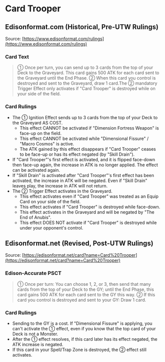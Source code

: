 # Card Trooper

## Edisonformat.com (Historical, Pre-UTW Rulings)

Source: [https://www.edisonformat.com/rulings](https://www.edisonformat.com/rulings)

### Card Text

> ① Once per turn, you can send up to 3 cards from the top of your Deck to the Graveyard. This card gains 500 ATK for each card sent to the Graveyard until the End Phase. ② When this card you control is destroyed and sent to the Graveyard, draw 1 card.The ② mandatory Trigger Effect only activates if "Card Trooper" is destroyed while on your side of the field.

### Card Rulings

*   The ① Ignition Effect sends up to 3 cards from the top of your Deck to the Graveyard AS COST.
    *   This effect CANNOT be activated if "Dimension Fortress Weapon" is face-up on the field.
    *   This effect CANNOT be activated while "Dimensional Fissure" / "Macro Cosmos" is active.
    *   The ATK gained by this effect disappears if "Card Trooper" ceases to be face-up or has its effect negated (by "Skill Drain").
*   If "Card Trooper"'s first effect is activated, and it is flipped face-down then face-up again, the increase in ATK is no longer applied. The effect can be activated again.
*   If "Skill Drain" is activated after "Card Trooper"'s first effect has been activated, the increase in ATK will be negated. Even if "Skill Drain" leaves play, the increase in ATK will not return.
*   The ② Trigger Effect activates in the Graveyard.
    *   This effect activates even if "Card Trooper" was treated as an Equip Card on your side of the field.
    *   This effect activates if "Card Trooper" is destroyed while face-down.
    *   This effect activates in the Graveyard and will be negated by "The End of Anubis".
    *   This effect DOES NOT activate if "Card Trooper" is destroyed while under your opponent's control.

## Edisonformat.net (Revised, Post-UTW Rulings)

Source: [https://edisonformat.net/card?name=Card%20Trooper](https://edisonformat.net/card?name=Card%20Trooper)

### Edison-Accurate PSCT

> ① Once per turn: You can choose 1, 2, or 3, then send that many cards from the top of your Deck to the GY; until the End Phase, this card gains 500 ATK for each card sent to the GY this way.
> ② If this card you control is destroyed and sent to your GY: Draw 1 card.

### Card Rulings

*   Sending to the GY is a cost.
If "Dimensional Fissure" is applying, you can't activate the ① effect, even if you know that the top card of your Deck is not a Monster.
*   After the ① effect resolves, if this card later has its effect negated, the ATK increase is negated.
*   If this card in your Spell/Trap Zone is destroyed, the ② effect still activates.
            